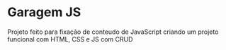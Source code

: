 # Garagem JS
Projeto feito para fixação de conteudo de JavaScript criando um projeto funcional com HTML, CSS e JS com CRUD

